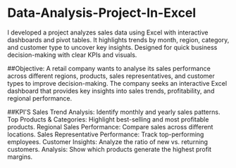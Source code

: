 # Data-Analysis-Project-In-Excel
I developed a project analyzes sales data using Excel with interactive dashboards and pivot tables. It highlights trends by month, region, category, and customer type to uncover key insights. Designed for quick business decision-making with clear KPIs and visuals.

##Objective:
A retail company wants to analyse its sales performance across different regions, products, sales representatives, and customer types to improve decision-making. The company seeks an interactive Excel dashboard that provides key insights into sales trends, profitability, and regional performance.

##KPI'S
Sales Trend Analysis: Identify monthly and yearly sales patterns.
Top Products & Categories: Highlight best-selling and most profitable products.
Regional Sales Performance: Compare sales across different locations.
Sales Representative Performance: Track top-performing employees.
Customer Insights: Analyze the ratio of new vs. returning customers.
Analysis: Show which products generate the highest profit margins.
